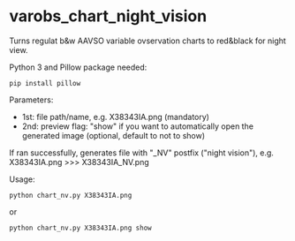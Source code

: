 # varobs_chart_night_vision
Turns regulat b&amp;w AAVSO variable ovservation charts to red&amp;black for night view.

Python 3 and Pillow package needed: 
```
pip install pillow
```

Parameters:
* 1st: file path/name, e.g. X38343IA.png (mandatory)
* 2nd: preview flag: "show" if you want to automatically open the generated image (optional, default to not to show)

If ran successfully, generates file with "_NV" postfix ("night vision"), e.g. X38343IA.png >>> X38343IA_NV.png
  
Usage:

```
python chart_nv.py X38343IA.png
```
or
```
python chart_nv.py X38343IA.png show
```
